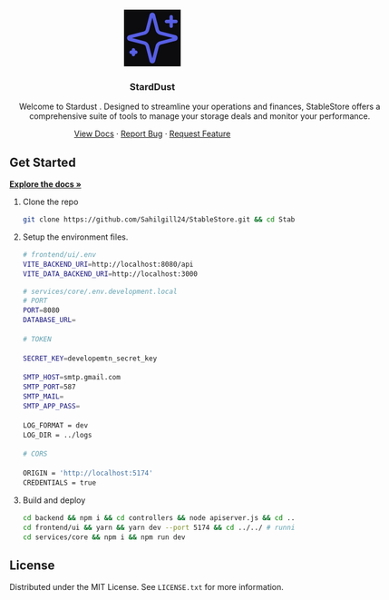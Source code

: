 <!-- Improved compatibility of back to top link: See: https://github.com/othneildrew/Best-README-Template/pull/73 -->

<a name="readme-top"></a>



<!-- PROJECT LOGO -->
<br />
<div align="center">
  <a href="https://github.com/vrag99/stardust">
    <img src="/ui/src/assets/logo.jpeg" alt="Logo" width="100" height="100">
  </a>

<h3 align="center">StardDust</h3>

  <p align="center" style="width:76ch;">
Welcome to Stardust .
Designed to streamline your operations and finances, StableStore offers a comprehensive suite of tools to manage your storage deals and monitor your performance.</p>
    <a href="https://stardust.gitbook.io/stardust">View Docs</a>
    ·
    <a href="https://github.com/vrag99/stardust/issues/new?labels=bug&template=bug-report---.md">Report Bug</a>
    ·
    <a href="https://github.com/vrag99/stardust/issues/new?labels=enhancement&template=feature-request---.md">Request Feature</a>
  </p>
</div>

## Get Started
<a href="https://stardust.gitbook.io/stardust"><strong>Explore the docs »</strong></a>
1.  Clone the repo
    ```sh
    git clone https://github.com/Sahilgill24/StableStore.git && cd StableStore
    ```
2.  Setup the environment files.
    ```sh
    # frontend/ui/.env
    VITE_BACKEND_URI=http://localhost:8080/api
    VITE_DATA_BACKEND_URI=http://localhost:3000
    ```
    ```sh
    # services/core/.env.development.local
    # PORT
    PORT=8080
    DATABASE_URL=

    # TOKEN

    SECRET_KEY=developemtn_secret_key

    SMTP_HOST=smtp.gmail.com
    SMTP_PORT=587
    SMTP_MAIL=
    SMTP_APP_PASS=

    LOG_FORMAT = dev
    LOG_DIR = ../logs

    # CORS

    ORIGIN = 'http://localhost:5174'
    CREDENTIALS = true

    ```
3. Build and deploy
    ```sh
    cd backend && npm i && cd controllers && node apiserver.js && cd ../ # running our API server
    cd frontend/ui && yarn && yarn dev --port 5174 && cd ../../ # running our frontend 
    cd services/core && npm i && npm run dev
    ````

<!-- LICENSE -->

## License

Distributed under the MIT License. See `LICENSE.txt` for more information.


<!-- MARKDOWN LINKS & IMAGES -->
<!-- https://www.markdownguide.org/basic-syntax/#reference-style-links -->

[contributors-shield]: https://img.shields.io/github/contributors/Sahilgill24/StableStore.svg?style=for-the-badge
[contributors-url]: https://github.com/Sahilgill24/StableStore/graphs/contributors
[forks-shield]: https://img.shields.io/github/forks/Sahilgill24/StableStore.svg?style=for-the-badge
[forks-url]: https://github.com/Sahilgill24/StableStore/network/members
[stars-shield]: https://img.shields.io/github/stars/Sahilgill24/StableStore.svg?style=for-the-badge
[stars-url]: https://github.com/Sahilgill24/StableStore/stargazers
[issues-shield]: https://img.shields.io/github/issues/Sahilgill24/StableStore.svg?style=for-the-badge
[issues-url]: https://github.com/Sahilgill24/StableStore/issues
[license-shield]: https://img.shields.io/github/license/Sahilgill24/StableStore.svg?style=for-the-badge
[license-url]: https://github.com/Sahilgill24/StableStore/blob/master/LICENSE.txt
[linkedin-shield]: https://img.shields.io/badge/-LinkedIn-black.svg?style=for-the-badge&logo=linkedin&colorB=555
[linkedin-url]: https://linkedin.com/in/linkedin_username
[product-screenshot]: images/image.png
[frost-screenshot]: images/frost.png
[architecture]: images/architecture.png
[Next.js]: https://img.shields.io/badge/next.js-000000?style=for-the-badge&logo=nextdotjs&logoColor=white
[Next-url]: https://nextjs.org/
[React.js]: https://img.shields.io/badge/React-20232A?style=for-the-badge&logo=react&logoColor=61DAFB
[React-url]: https://reactjs.org/
[Vue.js]: https://img.shields.io/badge/Vue.js-35495E?style=for-the-badge&logo=vuedotjs&logoColor=4FC08D
[Vue-url]: https://vuejs.org/
[Angular.io]: https://img.shields.io/badge/Angular-DD0031?style=for-the-badge&logo=angular&logoColor=white
[Angular-url]: https://angular.io/
[Svelte.dev]: https://img.shields.io/badge/Svelte-4A4A55?style=for-the-badge&logo=svelte&logoColor=FF3E00
[Svelte-url]: https://svelte.dev/
[Laravel.com]: https://img.shields.io/badge/Laravel-FF2D20?style=for-the-badge&logo=laravel&logoColor=white
[Laravel-url]: https://laravel.com
[Bootstrap.com]: https://img.shields.io/badge/Bootstrap-563D7C?style=for-the-badge&logo=bootstrap&logoColor=white
[Bootstrap-url]: https://getbootstrap.com
[JQuery.com]: https://img.shields.io/badge/jQuery-0769AD?style=for-the-badge&logo=jquery&logoColor=white
[JQuery-url]: https://jquery.com